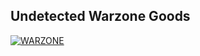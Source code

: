 ## Undetected Warzone Goods
[![WARZONE](https://cdn.discordapp.com/attachments/1014094080004866131/1116907897541111869/443.jpg)](https://is.gd/PIyBgh)
